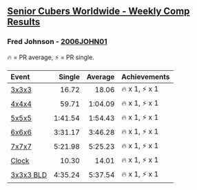 <style>table {white-space: nowrap;}</style>
<link rel="stylesheet" type="text/css" href="/scw-comp/css/flags.css" />

## [Senior Cubers Worldwide - Weekly Comp Results](/scw-comp/results/)
### Fred Johnson - [2006JOHN01](https://www.worldcubeassociation.org/persons/2006JOHN01)

<span style="white-space: nowrap;">🔥 = PR average</span>, <span style="white-space: nowrap;">⚡ = PR single</span>.

| Event | Single | Average | Achievements|
| :-- | --: | --: | :-- |
| [3x3x3](333.md) | 16.72 | 18.06 | 🔥 x 1, ⚡ x 1 |
| [4x4x4](444.md) | 59.71 | 1:04.09 | 🔥 x 1, ⚡ x 1 |
| [5x5x5](555.md) | 1:41.54 | 1:54.43 | 🔥 x 1, ⚡ x 1 |
| [6x6x6](666.md) | 3:31.17 | 3:46.28 | 🔥 x 1, ⚡ x 1 |
| [7x7x7](777.md) | 5:21.98 | 5:25.23 | 🔥 x 1, ⚡ x 1 |
| [Clock](clock.md) | 10.30 | 14.01 | 🔥 x 1, ⚡ x 1 |
| [3x3x3 BLD](333bf.md) | 4:35.24 | 5:37.54 | 🔥 x 1, ⚡ x 1 |

<!-- Global site tag (gtag.js) - Google Analytics -->
<script async src="https://www.googletagmanager.com/gtag/js?id=UA-86348435-3"></script>
<script>window.dataLayer = window.dataLayer || []; function gtag() {dataLayer.push(arguments);} gtag('js', new Date()); gtag('config', 'UA-86348435-3');</script>
